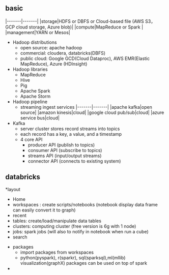 ## basic
|-------|-------|
|storage|HDFS or DBFS or Cloud-based file (AWS S3， GCP cloud storage, Azure blob)|
|compute|MapReduce or Spark |
|management|YARN or Mesos|

* Hadoop distributions
    - open source: apache hadoop
    - commercial: cloudera, databricks(DBFS)
    - public cloud: Google GCD(Cloud Dataproc), AWS EMR(Elastic MapReduce), Azure (HDInsight)
* Hadoop libraries
    - MapReduce
    - Hive
    - Pig
    - Apache Spark
    - Apache Storm
* Hadoop pipeline
    - streaming ingest services
    |-------|-------|
    |apache kafka|open source|
    |amazon kinesis|cloud|
    |google cloud pub/sub|cloud|
    |azure service bus|cloud|
* Kafka
    - server cluster stores record streams into topics
    - each record has a key, a value, and a timestamp
    - 4 core API
        + producer API (publish to topics)
        + consumer API (subscribe to topics)
        + streams API (input/output streams)
        + connector API (connects to existing system)

## databricks
*layout
  - Home
  - workspaces : create scripts/notebooks (notebook display data frame can easily convert it to graph)
  - recent
  - tables: create/load/manipulate data tables
  - clusters: computing cluster (free version is 6g with 1 node)
  - jobs: spark jobs (will also to notify in notebook when run a cube)
  - search
* packages
  - import packages from workspaces
  - python(pyspark), r(sparkr), sql(sparksql),ml(mllib) visualization(graphX) packages can be used on top of spark
* 

